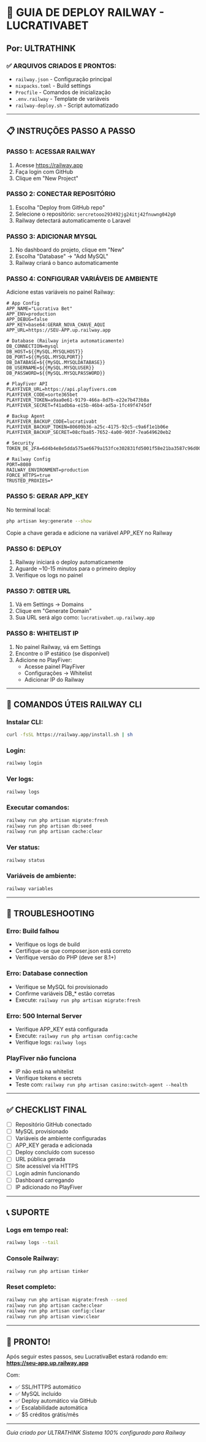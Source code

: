 # 🚀 GUIA DE DEPLOY RAILWAY - LUCRATIVABET
## Por: ULTRATHINK

### ✅ ARQUIVOS CRIADOS E PRONTOS:
- `railway.json` - Configuração principal
- `nixpacks.toml` - Build settings
- `Procfile` - Comandos de inicialização  
- `.env.railway` - Template de variáveis
- `railway-deploy.sh` - Script automatizado

---

## 📋 INSTRUÇÕES PASSO A PASSO

### PASSO 1: ACESSAR RAILWAY
1. Acesse https://railway.app
2. Faça login com GitHub
3. Clique em "New Project"

### PASSO 2: CONECTAR REPOSITÓRIO
1. Escolha "Deploy from GitHub repo"
2. Selecione o repositório: `sercretooo293492jg24itj42fnuwng042g0`
3. Railway detectará automaticamente o Laravel

### PASSO 3: ADICIONAR MYSQL
1. No dashboard do projeto, clique em "New"
2. Escolha "Database" → "Add MySQL"
3. Railway criará o banco automaticamente

### PASSO 4: CONFIGURAR VARIÁVEIS DE AMBIENTE
Adicione estas variáveis no painel Railway:

```env
# App Config
APP_NAME="Lucrativa Bet"
APP_ENV=production
APP_DEBUG=false
APP_KEY=base64:GERAR_NOVA_CHAVE_AQUI
APP_URL=https://SEU-APP.up.railway.app

# Database (Railway injeta automaticamente)
DB_CONNECTION=mysql
DB_HOST=${{MySQL.MYSQLHOST}}
DB_PORT=${{MySQL.MYSQLPORT}}
DB_DATABASE=${{MySQL.MYSQLDATABASE}}
DB_USERNAME=${{MySQL.MYSQLUSER}}
DB_PASSWORD=${{MySQL.MYSQLPASSWORD}}

# PlayFiver API
PLAYFIVER_URL=https://api.playfivers.com
PLAYFIVER_CODE=sorte365bet
PLAYFIVER_TOKEN=a9aa0e61-9179-466a-8d7b-e22e7b473b8a
PLAYFIVER_SECRET=f41adb6a-e15b-46b4-ad5a-1fc49f4745df

# Backup Agent
PLAYFIVER_BACKUP_CODE=lucrativabt
PLAYFIVER_BACKUP_TOKEN=80609b36-a25c-4175-92c5-c9a6f1e1b06e
PLAYFIVER_BACKUP_SECRET=08cfba85-7652-4a00-903f-7ea649620eb2

# Security
TOKEN_DE_2FA=6d4b4e8e5dda575ae6679a153fce302831fd5001f58e21ba3587c96d00baa2826fa312b80425b90b02f3b7d5612d541d4dda6e5253be5565d011ea28a2cdfc5b

# Railway Config
PORT=8080
RAILWAY_ENVIRONMENT=production
FORCE_HTTPS=true
TRUSTED_PROXIES=*
```

### PASSO 5: GERAR APP_KEY
No terminal local:
```bash
php artisan key:generate --show
```
Copie a chave gerada e adicione na variável APP_KEY no Railway

### PASSO 6: DEPLOY
1. Railway iniciará o deploy automaticamente
2. Aguarde ~10-15 minutos para o primeiro deploy
3. Verifique os logs no painel

### PASSO 7: OBTER URL
1. Vá em Settings → Domains
2. Clique em "Generate Domain"
3. Sua URL será algo como: `lucrativabet.up.railway.app`

### PASSO 8: WHITELIST IP
1. No painel Railway, vá em Settings
2. Encontre o IP estático (se disponível)
3. Adicione no PlayFiver:
   - Acesse painel PlayFiver
   - Configurações → Whitelist
   - Adicionar IP do Railway

---

## 🔧 COMANDOS ÚTEIS RAILWAY CLI

### Instalar CLI:
```bash
curl -fsSL https://railway.app/install.sh | sh
```

### Login:
```bash
railway login
```

### Ver logs:
```bash
railway logs
```

### Executar comandos:
```bash
railway run php artisan migrate:fresh
railway run php artisan db:seed
railway run php artisan cache:clear
```

### Ver status:
```bash
railway status
```

### Variáveis de ambiente:
```bash
railway variables
```

---

## 🚨 TROUBLESHOOTING

### Erro: Build falhou
- Verifique os logs de build
- Certifique-se que composer.json está correto
- Verifique versão do PHP (deve ser 8.1+)

### Erro: Database connection
- Verifique se MySQL foi provisionado
- Confirme variáveis DB_* estão corretas
- Execute: `railway run php artisan migrate:fresh`

### Erro: 500 Internal Server
- Verifique APP_KEY está configurada
- Execute: `railway run php artisan config:cache`
- Verifique logs: `railway logs`

### PlayFiver não funciona
- IP não está na whitelist
- Verifique tokens e secrets
- Teste com: `railway run php artisan casino:switch-agent --health`

---

## ✅ CHECKLIST FINAL

- [ ] Repositório GitHub conectado
- [ ] MySQL provisionado
- [ ] Variáveis de ambiente configuradas
- [ ] APP_KEY gerada e adicionada
- [ ] Deploy concluído com sucesso
- [ ] URL pública gerada
- [ ] Site acessível via HTTPS
- [ ] Login admin funcionando
- [ ] Dashboard carregando
- [ ] IP adicionado no PlayFiver

---

## 📞 SUPORTE

### Logs em tempo real:
```bash
railway logs --tail
```

### Console Railway:
```bash
railway run php artisan tinker
```

### Reset completo:
```bash
railway run php artisan migrate:fresh --seed
railway run php artisan cache:clear
railway run php artisan config:clear
railway run php artisan view:clear
```

---

## 🎉 PRONTO!

Após seguir estes passos, seu LucrativaBet estará rodando em:
**https://seu-app.up.railway.app**

Com:
- ✅ SSL/HTTPS automático
- ✅ MySQL incluído
- ✅ Deploy automático via GitHub
- ✅ Escalabilidade automática
- ✅ $5 créditos grátis/mês

---

*Guia criado por ULTRATHINK*
*Sistema 100% configurado para Railway*